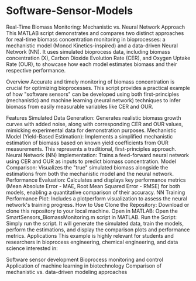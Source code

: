 # Software-Sensor-Models

Real-Time Biomass Monitoring: Mechanistic vs. Neural Network Approach
This MATLAB script demonstrates and compares two distinct approaches for real-time biomass concentration monitoring in bioprocesses: a mechanistic model (Monod Kinetics-inspired) and a data-driven Neural Network (NN). It uses simulated bioprocess data, including biomass concentration (X), Carbon Dioxide Evolution Rate (CER), and Oxygen Uptake Rate (OUR), to showcase how each model estimates biomass and their respective performance.

Overview
Accurate and timely monitoring of biomass concentration is crucial for optimizing bioprocesses. This script provides a practical example of how "software sensors" can be developed using both first-principles (mechanistic) and machine learning (neural network) techniques to infer biomass from easily measurable variables like CER and OUR.

Features
Simulated Data Generation: Generates realistic biomass growth curves with added noise, along with corresponding CER and OUR values, mimicking experimental data for demonstration purposes.
Mechanistic Model (Yield-Based Estimation): Implements a simplified mechanistic estimation of biomass based on known yield coefficients from OUR measurements. This represents a traditional, first-principles approach.
Neural Network (NN) Implementation: Trains a feed-forward neural network using CER and OUR as inputs to predict biomass concentration.
Model Comparison: Visualizes the "true" simulated biomass alongside the estimations from both the mechanistic model and the neural network.
Performance Evaluation: Calculates and displays key performance metrics (Mean Absolute Error - MAE, Root Mean Squared Error - RMSE) for both models, enabling a quantitative comparison of their accuracy.
NN Training Performance Plot: Includes a plotperform visualization to assess the neural network's training progress.
How to Use
Clone the Repository: Download or clone this repository to your local machine.
Open in MATLAB: Open the SmartSensors_BiomassMonitoring.m script in MATLAB.
Run the Script: Simply run the script. It will generate the simulated data, train the models, perform the estimations, and display the comparison plots and performance metrics.
Applications
This example is highly relevant for students and researchers in bioprocess engineering, chemical engineering, and data science interested in:

Software sensor development
Bioprocess monitoring and control
Application of machine learning in biotechnology
Comparison of mechanistic vs. data-driven modeling approaches
